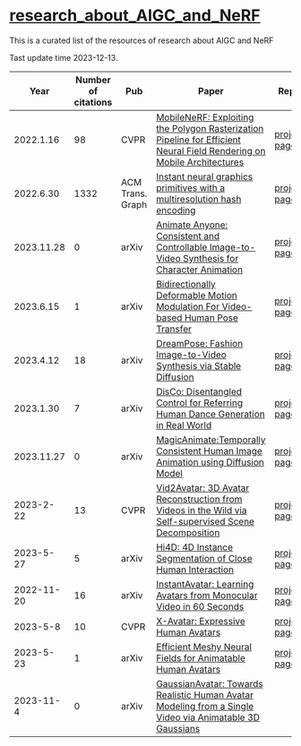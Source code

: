 # [research_about_AIGC_and_NeRF](https://github.com/huzhenbang/research_about_AIGC_and_NeRF)

This is a curated list of the resources of research about AIGC and NeRF 

Tast update time 2023-12-13.

| Year | Number of citations | Pub | Paper | Repo |
| -------- |  -------- | -------- | -------- | -------- | 
|2022.1.16|98|CVPR|[MobileNeRF: Exploiting the Polygon Rasterization Pipeline for Efficient Neural Field Rendering on Mobile Architectures](https://arxiv.org/abs/2208.00277)| [project page](http://mobile-nerf.github.io/)|
|2022.6.30|1332|ACM Trans. Graph|[Instant neural graphics primitives with a multiresolution hash encoding](https://arxiv.org/abs/2201.05989)|[project page](https://nvlabs.github.io/instant-ngp/)|
|2023.11.28|0|arXiv|[Animate Anyone: Consistent and Controllable Image-to-Video Synthesis for Character Animation](https://arxiv.org/abs/2311.17117.pdf)|[project page](https://humanaigc.github.io/animate-anyone/)|
|2023.6.15|1|arXiv|[Bidirectionally Deformable Motion Modulation For Video-based Human Pose Transfer](https://arxiv.org/abs/2307.07754)|[project page](https://github.com/rocketappslab/BDMM/)|
|2023.4.12|18|arXiv|[DreamPose: Fashion Image-to-Video Synthesis via Stable Diffusion](https://arxiv.org/abs/2304.06025)|[project page](https://grail.cs.washington.edu/projects/dreampose/)|
|2023.1.30|7|arXiv|[DisCo: Disentangled Control for Referring Human Dance Generation in Real World](https://arxiv.org/abs/2307.00040)|[project page](https://disco-dance.github.io/)|
|2023.11.27|0|arXiv|[MagicAnimate:Temporally Consistent Human Image Animation using Diffusion Model](https://arxiv.org/abs/2311.16498)|[project page](https://showlab.github.io/magicanimate/)|
|2023-2-22|13|CVPR|[Vid2Avatar: 3D Avatar Reconstruction from Videos in the Wild via Self-supervised Scene Decomposition](https://arxiv.org/abs/2302.11566)|[project page](https://moygcc.github.io/vid2avatar/)|
|2023-5-27|5|arXiv|[Hi4D: 4D Instance Segmentation of Close Human Interaction](https://arxiv.org/abs/2303.15380)|[project page](https://yifeiyin04.github.io/Hi4D/)
|2022-11-20|16|arXiv|[InstantAvatar: Learning Avatars from Monocular Video in 60 Seconds](https://arxiv.org/abs/2212.10550)|[project page](https://tijiang13.github.io/InstantAvatar/)
|2023-5-8|10|CVPR|[X-Avatar: Expressive Human Avatars](https://arxiv.org/abs/2303.04805)|[project page](https://skype-line.github.io/projects/X-Avatar/)
|2023-5-23|1|arXiv|[Efficient Meshy Neural Fields for Animatable Human Avatars](https://arxiv.org/abs/2303.12965)|[project page](https://skype-line.github.io/projects/X-Avatar/)|
|2023-11-4|0|arXiv|[GaussianAvatar: Towards Realistic Human Avatar Modeling from a Single Video via Animatable 3D Gaussians](https://github.com/huliangxiao/GaussianAvatar)
